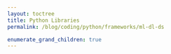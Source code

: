 ```yaml
---
layout: toctree
title: Python Libraries
permalink: /blog/coding/python/frameworks/ml-dl-ds

enumerate_grand_children: true
---
```


